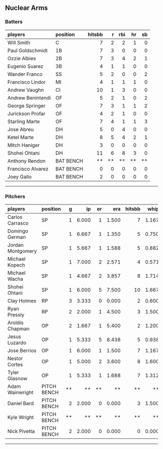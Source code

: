 ## Nuclear Arms

### Batters

 
|players           |position  | hitsbb|  r| rbi| hr| sb| 
|:-----------------|:---------|------:|--:|---:|--:|--:| 
|Will Smith        |C         |      7|  2|   2|  1|  0| 
|Paul Goldschmidt  |1B        |      7|  3|   0|  0|  0| 
|Ozzie Albies      |2B        |      7|  3|   4|  2|  1| 
|Eugenio Suarez    |3B        |      4|  1|   1|  0|  0| 
|Wander Franco     |SS        |      5|  2|   0|  0|  2| 
|Francisco Lindor  |MI        |      4|  1|   1|  1|  0| 
|Andrew Vaughn     |CI        |     10|  1|   3|  0|  0| 
|Andrew Benintendi |OF        |      5|  2|   1|  0|  2| 
|George Springer   |OF        |      7|  3|   1|  1|  2| 
|Jurickson Profar  |OF        |      4|  2|   1|  0|  0| 
|Starling Marte    |OF        |      7|  4|   1|  1|  3| 
|Jose Abreu        |DH        |      5|  0|   4|  0|  0| 
|Ketel Marte       |DH        |      8|  5|   4|  2|  1| 
|Mitch Haniger     |DH        |      3|  0|   0|  0|  0| 
|Shohei Ohtani     |DH        |     11|  6|   8|  3|  0| 
|Anthony Rendon    |BAT BENCH |     **| **|  **| **| **| 
|Francisco Alvarez |BAT BENCH |      0|  0|   0|  0|  0| 
|Joey Gallo        |BAT BENCH |      2|  0|   0|  0|  0| 


* * *

### Pitchers

 
|players           |position    |  g|    ip| er|   era| hitsbb|  whip| so|  w| sv| 
|:-----------------|:-----------|--:|-----:|--:|-----:|------:|-----:|--:|--:|--:| 
|Carlos Carrasco   |SP          |  1| 6.000|  1| 1.500|      7| 1.167|  4|  1|  0| 
|Domingo German    |SP          |  1| 6.667|  1| 1.350|      5| 0.750|  6|  0|  0| 
|Jordan Montgomery |SP          |  1| 5.667|  1| 1.588|      5| 0.882|  5|  0|  0| 
|Michael Kopech    |SP          |  1| 7.000|  2| 2.571|      4| 0.571|  9|  0|  0| 
|Michael Wacha     |SP          |  1| 4.667|  2| 3.857|      8| 1.714|  8|  0|  0| 
|Shohei Ohtani     |SP          |  1| 6.000|  5| 7.500|     10| 1.667|  6|  0|  0| 
|Clay Holmes       |RP          |  3| 3.333|  0| 0.000|      2| 0.600|  5|  1|  1| 
|Ryan Pressly      |RP          |  2| 2.000|  1| 4.500|      3| 1.500|  3|  0|  1| 
|Aroldis Chapman   |OP          |  2| 1.667|  1| 5.400|      2| 1.200|  3|  0|  0| 
|Jesus Luzardo     |OP          |  1| 5.333|  5| 8.438|      5| 0.938|  8|  0|  0| 
|Jose Berrios      |OP          |  1| 6.000|  1| 1.500|      7| 1.167|  6|  0|  0| 
|Nestor Cortes     |OP          |  1| 5.000|  2| 3.600|      8| 1.600|  6|  1|  0| 
|Tyler Glasnow     |OP          |  1| 5.333|  1| 1.688|      7| 1.312|  6|  0|  0| 
|Adam Wainwright   |PITCH BENCH | **|    **| **|    **|     **|    **| **| **| **| 
|Daniel Bard       |PITCH BENCH |  2| 2.000|  0| 0.000|      3| 1.500|  1|  0|  0| 
|Kyle Wright       |PITCH BENCH | **|    **| **|    **|     **|    **| **| **| **| 
|Nick Pivetta      |PITCH BENCH |  2| 2.000|  0| 0.000|      0| 0.000|  4|  0|  0| 


* * *


